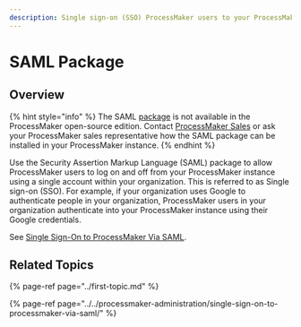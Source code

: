 ```yaml
---
description: Single sign-on (SSO) ProcessMaker users to your ProcessMaker instance.
---
```


# SAML Package

## Overview

{% hint style="info" %}
The SAML [package](../first-topic.md) is not available in the ProcessMaker open-source edition. Contact [ProcessMaker Sales](mailto:sales@processmaker.com) or ask your ProcessMaker sales representative how the SAML package can be installed in your ProcessMaker instance.
{% endhint %}

Use the Security Assertion Markup Language \(SAML\) package to allow ProcessMaker users to log on and off from your ProcessMaker instance using a single account within your organization. This is referred to as Single sign-on \(SSO\). For example, if your organization uses Google to authenticate people in your organization, ProcessMaker users in your organization authenticate into your ProcessMaker instance using their Google credentials.

See [Single Sign-On to ProcessMaker Via SAML](../../processmaker-administration/single-sign-on-to-processmaker-via-saml/).

## Related Topics

{% page-ref page="../first-topic.md" %}

{% page-ref page="../../processmaker-administration/single-sign-on-to-processmaker-via-saml/" %}


